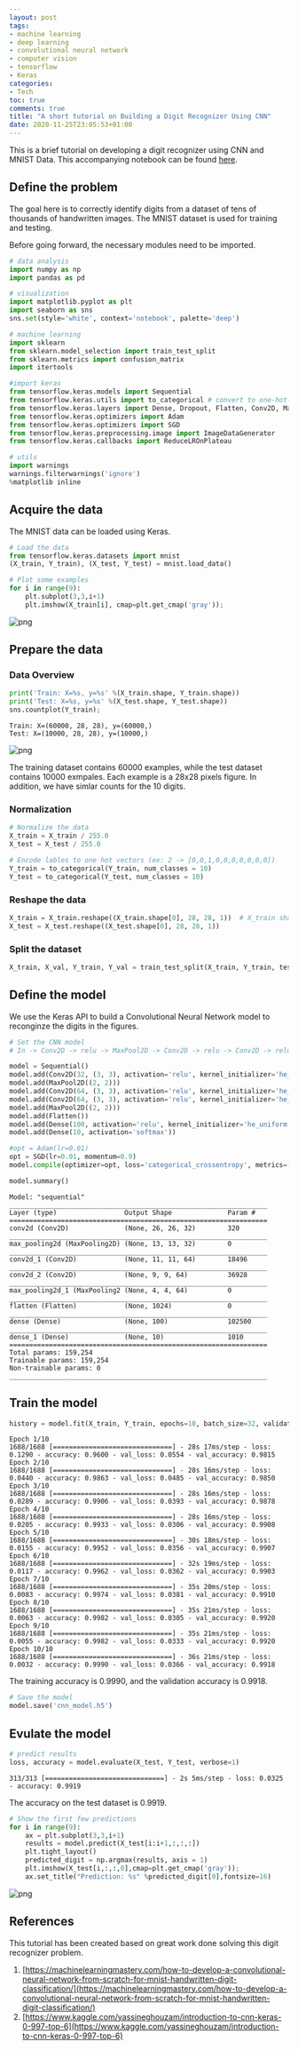```yaml
---
layout: post
tags:
- machine learning
- deep learning
- convolutional neural network
- computer vision
- tensorflow
- Keras
categories:
- Tech
toc: true
comments: true
title: "A short tutorial on Building a Digit Recognizer Using CNN"
date: 2020-11-25T23:05:53+01:00
---
```


This is a brief tutorial on developing a digit recognizer using CNN and MNIST Data. This accompanying notebook can be found [here](https://github.com/sulibo/code_snipets/tree/main/Machine_Learning/Digit_Recognizer_CNN).
<!--more-->
## Define the problem 
The goal here is to correctly identify digits from a dataset of tens of thousands of handwritten images. The MNIST dataset is used for training and testing. 

Before going forward, the necessary modules need to be imported. 


```python
# data analysis
import numpy as np 
import pandas as pd 

# visualization 
import matplotlib.pyplot as plt 
import seaborn as sns 
sns.set(style='white', context='notebook', palette='deep')

# machine learning 
import sklearn
from sklearn.model_selection import train_test_split
from sklearn.metrics import confusion_matrix 
import itertools

#import keras
from tensorflow.keras.models import Sequential
from tensorflow.keras.utils import to_categorical # convert to one-hot-encoding
from tensorflow.keras.layers import Dense, Dropout, Flatten, Conv2D, MaxPool2D 
from tensorflow.keras.optimizers import Adam
from tensorflow.keras.optimizers import SGD
from tensorflow.keras.preprocessing.image import ImageDataGenerator 
from tensorflow.keras.callbacks import ReduceLROnPlateau 

# utils
import warnings 
warnings.filterwarnings('ignore')
%matplotlib inline
```

## Acquire the data

The MNIST data can be loaded using Keras. 


```python
# Load the data 
from tensorflow.keras.datasets import mnist
(X_train, Y_train), (X_test, Y_test) = mnist.load_data()
```


```python
# Plot some examples
for i in range(9):
    plt.subplot(3,3,i+1)
    plt.imshow(X_train[i], cmap=plt.get_cmap('gray'));
```


    
![png](/assets/img/posts/Digit_Recognizer_CNN/output_4_0.png)
    


## Prepare the data

### Data Overview 


```python
print('Train: X=%s, y=%s' %(X_train.shape, Y_train.shape))
print('Test: X=%s, y=%s' %(X_test.shape, Y_test.shape))
sns.countplot(Y_train);
```

    Train: X=(60000, 28, 28), y=(60000,)
    Test: X=(10000, 28, 28), y=(10000,)



    
![png](/assets/img/posts/Digit_Recognizer_CNN/output_6_1.png)
    


The training dataset contains 60000 examples, while the test dataset contains 10000 exmpales. Each example is a 28x28 pixels figure.
In addition, we have simlar counts for the 10 digits.

### Normalization


```python
# Normalize the data 
X_train = X_train / 255.0 
X_test = X_test / 255.0 
```


```python
# Encode lables to one hot vectors (ex: 2 -> [0,0,1,0,0,0,0,0,0,0])
Y_train = to_categorical(Y_train, num_classes = 10)
Y_test = to_categorical(Y_test, num_classes = 10)
```

### Reshape the data 


```python
X_train = X_train.reshape((X_train.shape[0], 28, 28, 1))  # X_train shape M (number of samples) x H (Height) x W (Width) x D (Depth)
X_test = X_test.reshape((X_test.shape[0], 28, 28, 1))
```

### Split the dataset


```python
X_train, X_val, Y_train, Y_val = train_test_split(X_train, Y_train, test_size = 0.1)
```

## Define the model

We use the Keras API to build a Convolutional Neural Network model to reconginze the digits in the figures. 


```python
# Set the CNN model 
# In -> Conv2D -> relu -> MaxPool2D -> Conv2D -> relu -> Conv2D -> relu -> MaxPool2D -> Flatten -> Dense -> Dense -> Out

model = Sequential()
model.add(Conv2D(32, (3, 3), activation='relu', kernel_initializer='he_uniform', input_shape=(28, 28, 1)))
model.add(MaxPool2D((2, 2)))
model.add(Conv2D(64, (3, 3), activation='relu', kernel_initializer='he_uniform'))
model.add(Conv2D(64, (3, 3), activation='relu', kernel_initializer='he_uniform'))
model.add(MaxPool2D((2, 2)))
model.add(Flatten())
model.add(Dense(100, activation='relu', kernel_initializer='he_uniform'))
model.add(Dense(10, activation='softmax'))

#opt = Adam(lr=0.01)
opt = SGD(lr=0.01, momentum=0.9)
model.compile(optimizer=opt, loss='categorical_crossentropy', metrics=['accuracy'])
```


```python
model.summary()
```

    Model: "sequential"
    _________________________________________________________________
    Layer (type)                 Output Shape              Param #   
    =================================================================
    conv2d (Conv2D)              (None, 26, 26, 32)        320       
    _________________________________________________________________
    max_pooling2d (MaxPooling2D) (None, 13, 13, 32)        0         
    _________________________________________________________________
    conv2d_1 (Conv2D)            (None, 11, 11, 64)        18496     
    _________________________________________________________________
    conv2d_2 (Conv2D)            (None, 9, 9, 64)          36928     
    _________________________________________________________________
    max_pooling2d_1 (MaxPooling2 (None, 4, 4, 64)          0         
    _________________________________________________________________
    flatten (Flatten)            (None, 1024)              0         
    _________________________________________________________________
    dense (Dense)                (None, 100)               102500    
    _________________________________________________________________
    dense_1 (Dense)              (None, 10)                1010      
    =================================================================
    Total params: 159,254
    Trainable params: 159,254
    Non-trainable params: 0
    _________________________________________________________________


## Train the model


```python
history = model.fit(X_train, Y_train, epochs=10, batch_size=32, validation_data=(X_val, Y_val), verbose =1)
```

    Epoch 1/10
    1688/1688 [==============================] - 28s 17ms/step - loss: 0.1290 - accuracy: 0.9600 - val_loss: 0.0554 - val_accuracy: 0.9815
    Epoch 2/10
    1688/1688 [==============================] - 28s 16ms/step - loss: 0.0440 - accuracy: 0.9863 - val_loss: 0.0485 - val_accuracy: 0.9850
    Epoch 3/10
    1688/1688 [==============================] - 28s 16ms/step - loss: 0.0289 - accuracy: 0.9906 - val_loss: 0.0393 - val_accuracy: 0.9878
    Epoch 4/10
    1688/1688 [==============================] - 28s 16ms/step - loss: 0.0205 - accuracy: 0.9933 - val_loss: 0.0306 - val_accuracy: 0.9908
    Epoch 5/10
    1688/1688 [==============================] - 30s 18ms/step - loss: 0.0155 - accuracy: 0.9952 - val_loss: 0.0356 - val_accuracy: 0.9907
    Epoch 6/10
    1688/1688 [==============================] - 32s 19ms/step - loss: 0.0117 - accuracy: 0.9962 - val_loss: 0.0362 - val_accuracy: 0.9903
    Epoch 7/10
    1688/1688 [==============================] - 35s 20ms/step - loss: 0.0083 - accuracy: 0.9974 - val_loss: 0.0381 - val_accuracy: 0.9910
    Epoch 8/10
    1688/1688 [==============================] - 35s 21ms/step - loss: 0.0063 - accuracy: 0.9982 - val_loss: 0.0305 - val_accuracy: 0.9920
    Epoch 9/10
    1688/1688 [==============================] - 35s 21ms/step - loss: 0.0055 - accuracy: 0.9982 - val_loss: 0.0333 - val_accuracy: 0.9920
    Epoch 10/10
    1688/1688 [==============================] - 36s 21ms/step - loss: 0.0032 - accuracy: 0.9990 - val_loss: 0.0366 - val_accuracy: 0.9918


The training accuracy is 0.9990, and the validation accuracy is 0.9918. 


```python
# Save the model
model.save('cnn_model.h5')
```

## Evulate the model


```python
# predict results
loss, accuracy = model.evaluate(X_test, Y_test, verbose=1)
```

    313/313 [==============================] - 2s 5ms/step - loss: 0.0325 - accuracy: 0.9919


The accuracy on the test dataset is 0.9919.


```python
# Show the first few predictions
for i in range(9):
    ax = plt.subplot(3,3,i+1)
    results = model.predict(X_test[i:i+1,:,:,:])
    plt.tight_layout()
    predicted_digit = np.argmax(results, axis = 1)
    plt.imshow(X_test[i,:,:,0],cmap=plt.get_cmap('gray'));
    ax.set_title("Prediction: %s" %predicted_digit[0],fontsize=16)
```


    
![png](/assets/img/posts/Digit_Recognizer_CNN/output_25_0.png)
    

## References 
This tutorial has been created based on great work done solving this digit recognizer problem.

1. [https://machinelearningmastery.com/how-to-develop-a-convolutional-neural-network-from-scratch-for-mnist-handwritten-digit-classification/](https://machinelearningmastery.com/how-to-develop-a-convolutional-neural-network-from-scratch-for-mnist-handwritten-digit-classification/)
2. [https://www.kaggle.com/yassineghouzam/introduction-to-cnn-keras-0-997-top-6](https://www.kaggle.com/yassineghouzam/introduction-to-cnn-keras-0-997-top-6)
